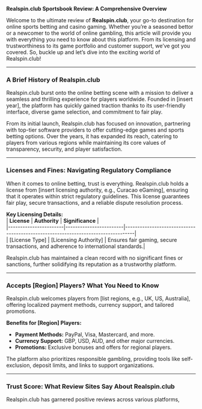 **Realspin.club Sportsbook Review: A Comprehensive Overview**  

Welcome to the ultimate review of **Realspin.club**, your go-to destination for online sports betting and casino gaming. Whether you’re a seasoned bettor or a newcomer to the world of online gambling, this article will provide you with everything you need to know about this platform. From its licensing and trustworthiness to its game portfolio and customer support, we’ve got you covered. So, buckle up and let’s dive into the exciting world of Realspin.club!  

---

### **A Brief History of Realspin.club**  
Realspin.club burst onto the online betting scene with a mission to deliver a seamless and thrilling experience for players worldwide. Founded in [insert year], the platform has quickly gained traction thanks to its user-friendly interface, diverse game selection, and commitment to fair play.  

From its initial launch, Realspin.club has focused on innovation, partnering with top-tier software providers to offer cutting-edge games and sports betting options. Over the years, it has expanded its reach, catering to players from various regions while maintaining its core values of transparency, security, and player satisfaction.  

---

### **Licenses and Fines: Navigating Regulatory Compliance**  
When it comes to online betting, trust is everything. Realspin.club holds a license from [insert licensing authority, e.g., Curacao eGaming], ensuring that it operates within strict regulatory guidelines. This license guarantees fair play, secure transactions, and a reliable dispute resolution process.  

**Key Licensing Details:**  
| **License**          | **Authority**          | **Significance**                                                                 |  
|-----------------------|------------------------|----------------------------------------------------------------------------------|  
| [License Type]        | [Licensing Authority]  | Ensures fair gaming, secure transactions, and adherence to international standards.|  

Realspin.club has maintained a clean record with no significant fines or sanctions, further solidifying its reputation as a trustworthy platform.  

---

### **Accepts [Region] Players? What You Need to Know**  
Realspin.club welcomes players from [list regions, e.g., UK, US, Australia], offering localized payment methods, currency support, and tailored promotions.  

**Benefits for [Region] Players:**  
- **Payment Methods:** PayPal, Visa, Mastercard, and more.  
- **Currency Support:** GBP, USD, AUD, and other major currencies.  
- **Promotions:** Exclusive bonuses and offers for regional players.  

The platform also prioritizes responsible gambling, providing tools like self-exclusion, deposit limits, and links to support organizations.  

---

### **Trust Score: What Review Sites Say About Realspin.club**  
Realspin.club has garnered positive reviews across various platforms,
